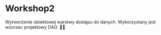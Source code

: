 # Workshop2
Wytworzenie obiektowej warstwy dostępu do danych.
Wykorzystany jest wzorzec projektowy DAO. 👩‍💻

